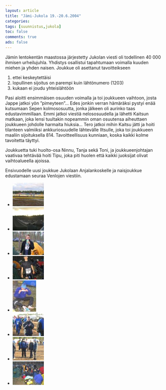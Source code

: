 ```yaml
---
layout: article 
title: "Jämi-Jukola 19.-20.6.2004" 
categories: 
tags: [suunnistus,jukola]
toc: false 
comments: true 
ads: false 
---
```


Jämin lentokentän maastossa järjestetty Jukolan viesti oli todellinen 40
000 ihmisen urheilujuhla. Yhdistys osallistui tapahtumaan voimalla
kuuden miehen ja yhden naisen. Joukkue oli asettanut tavoitteikseen

1.  ettei keskeytettäisi
2.  lopullinen sijoitus on parempi kuin lähtönumero (1203)
3.  kukaan ei joudu yhteislähtöön

Pasi aloitti ensimmäisen osuuden voimalla ja toi joukkueen vaihtoon,
josta Jappe jatkoi yön ”pimeyteen”… Edes jonkin verran hämäräksi pystyi
enää kutsumaan Sepen kolmososuutta, jonka jälkeen oli aurinko taas
edustavimmillaan. Emmi jatkoi viestiä nelososuudella ja lähetti Kaitsun
matkaan, joka lensi tuultakin nopeammin oman osuutensa aiheuttaen
joukkueen johdolle harmaita hiuksia… Tero jatkoi mihin Kaitsu jätti ja
hoiti tilanteen valmiiksi ankkuriosuudelle lähtevälle Iltsulle, joka toi
joukkueen maaliin sijoituksella 814. Tavoitteellisuus kunniaan, koska
kaikki kolme tavoitetta täyttyi.

Joukkuetta tuki huolto-osa Ninnu, Tanja sekä Toni, ja joukkueenjohtajan
vaativaa tehtävää hoiti Tipu, joka piti huolen että kaikki juoksijat
olivat vaihtoalueella ajoissa.

Ensivuodelle uusi joukkue Jukolaan Anjalankoskelle ja naisjoukkue
edustamaan seuraa Venlojen viestiin.

<div class="image-gallery" markdown="1">

-   [![](/images/jukola-2004/Thumbnails/jukola1b.jpg)](/images/jukola-2004/jukola1b.jpg)
-   [![](/images/jukola-2004/Thumbnails/Jukola2b.jpg)](/images/jukola-2004/Jukola2b.jpg)
-   [![](/images/jukola-2004/Thumbnails/Jukola3b.jpg)](/images/jukola-2004/Jukola3b.jpg)
-   [![](/images/jukola-2004/Thumbnails/Jukola4b.jpg)](/images/jukola-2004/Jukola4b.jpg)
-   [![](/images/jukola-2004/Thumbnails/Jukola5b.jpg)](/images/jukola-2004/Jukola5b.jpg)
-   [![](/images/jukola-2004/Thumbnails/Jukola6b.jpg)](/images/jukola-2004/Jukola6b.jpg)
-   [![](/images/jukola-2004/Thumbnails/Jukola7b.jpg)](/images/jukola-2004/Jukola7b.jpg)
-   [![](/images/jukola-2004/Thumbnails/Jukola8b.jpg)](/images/jukola-2004/Jukola8b.jpg)

</div>

